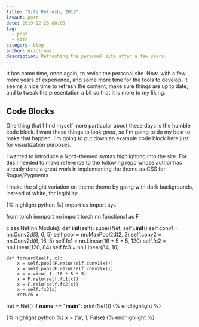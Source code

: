 ```yaml
---
title: "Site Refresh, 2019"
layout: post
date: 2019-12-26 00:00
tag:
  - post
  - site
category: blog
author: erictramel
description: Refreshing the personal site after a few years.
---
```


It has come time, once again, to revisit the personal site. Now, with a few 
more years of experience, and some more time for the tools to develop, it seems
a nice time to refresh the content, make sure things are up to date, and to
tweak the presentation a bit so that it is more to my liking.

## Code Blocks

One thing that I find myself more particular about these days is the humble
code block. I want these things to look _good_, so I'm going to do my best
to make that happen. I'm going to put down an example code block here
just for visualization purposes.

I wanted to introduce a Nord-themed syntax highlighting into the site. For this
I needed to make reference to the following repo whose author has already 
done a great work in implementing the theme as CSS for Rogue/Pygments.

I make the slight variation on theme theme by going with dark backgrounds,
instead of white, for legibility. 

{% highlight python %}
import os
import sys

from torch immport nn
import torch.nn.functional as F

class Net(nn.Module):
    def __init__(self):
        super(Net, self).__init__()
        self.conv1 = nn.Conv2d(3, 6, 5)
        self.pool = nn.MaxPool2d(2, 2)
        self.conv2 = nn.Conv2d(6, 16, 5)
        self.fc1 = nn.Linear(16 * 5 * 5, 120)
        self.fc2 = nn.Linear(120, 84)
        self.fc3 = nn.Linear(84, 10)

    def forward(self, x):
        x = self.pool(F.relu(self.conv1(x)))
        x = self.pool(F.relu(self.conv2(x)))
        x = x.view(-1, 16 * 5 * 5)
        x = F.relu(self.fc1(x))
        x = F.relu(self.fc2(x))
        x = self.fc3(x)
        return x

net = Net()
if __name__ == "__main__":
    print(Net())
{% endhighlight %}

{% highlight python %}
x = ('a', 1, False)
{% endhighlight %}
